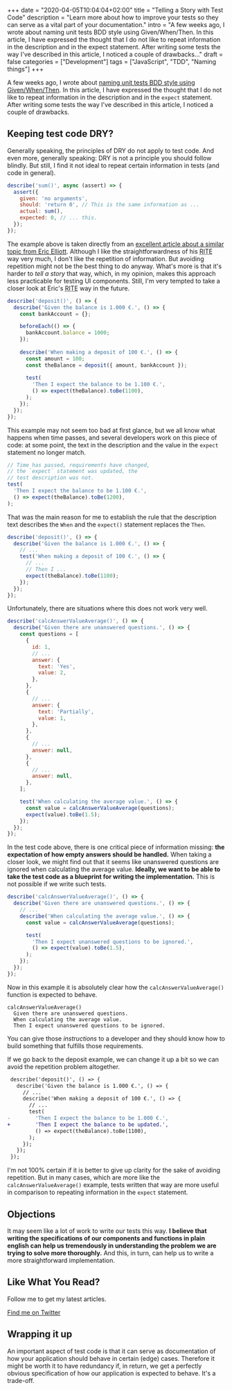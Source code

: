 +++
date = "2020-04-05T10:04:04+02:00"
title = "Telling a Story with Test Code"
description = "Learn more about how to improve your tests so they can serve as a vital part of your documentation."
intro = "A few weeks ago, I wrote about naming unit tests BDD style using Given/When/Then. In this article, I have expressed the thought that I do not like to repeat information in the description and in the expect statement. After writing some tests the way I've described in this article, I noticed a couple of drawbacks..."
draft = false
categories = ["Development"]
tags = ["JavaScript", "TDD", "Naming things"]
+++

A few weeks ago, I wrote about [naming unit tests BDD style using Given/When/Then](/blog/naming-your-unit-tests-it-should-vs-given-when-then/). In this article, I have expressed the thought that I do not like to repeat information in the description and in the `expect` statement. After writing some tests the way I've described in this article, I noticed a couple of drawbacks.

## Keeping test code DRY?

Generally speaking, the principles of DRY do not apply to test code. And even more, generally speaking: DRY is not a principle you should follow blindly. But still, I find it not ideal to repeat certain information in tests (and code in general).

```js
describe('sum()', async (assert) => {
  assert({
    given: 'no arguments',
    should: 'return 0', // This is the same information as ...
    actual: sum(),
    expected: 0, // ... this.
  });
});
```

The example above is taken directly from an [excellent article about a similar topic from Eric Elliott](https://medium.com/javascript-scene/rethinking-unit-test-assertions-55f59358253f). Although I like the straightforwardness of his <abbr title="Readable, Isolated, Thorough and Explicit">RITE</abbr> way very much, I don't like the repetition of information. But avoiding repetition might not be the best thing to do anyway. What's more is that it's harder to *tell a story* that way, which, in my opinion, makes this approach less practicable for testing UI components. Still, I'm very tempted to take a closer look at Eric's <abbr title="Readable, Isolated, Thorough and Explicit">RITE</abbr> way in the future.

```js
describe('deposit()', () => {
  describe('Given the balance is 1.000 €.', () => {
    const bankAccount = {};

    beforeEach(() => {
      bankAccount.balance = 1000;
    });
  
    describe('When making a deposit of 100 €.', () => {
      const amount = 100;
      const theBalance = deposit({ amount, bankAccount });
    
      test(
        'Then I expect the balance to be 1.100 €.',
        () => expect(theBalance).toBe(1100),
      );
    });
  });
});
```

This example may not seem too bad at first glance, but we all know what happens when time passes, and several developers work on this piece of code: at some point, the text in the description and the value in the `expect` statement no longer match.

```js
// Time has passed, requirements have changed,
// the `expect` statement was updated, the
// test description was not.
test(
  'Then I expect the balance to be 1.100 €.',
  () => expect(theBalance).toBe(1200),
);
```

That was the main reason for me to establish the rule that the description text describes the `When` and the `expect()` statement replaces the `Then`.

```js
describe('deposit()', () => {
  describe('Given the balance is 1.000 €.', () => {
    // ...
    test('When making a deposit of 100 €.', () => {
      // ...
      // Then I ...
      expect(theBalance).toBe(1100);
    });
  });
});
```

Unfortunately, there are situations where this does not work very well.

```js
describe('calcAnswerValueAverage()', () => {
  describe('Given there are unanswered questions.', () => {
    const questions = [
      {
        id: 1,
        // ...
        answer: {
          text: 'Yes',
          value: 2,
        },
      },
      {
        // ...
        answer: {
          text: 'Partially',
          value: 1,
        },
      },
      {
        // ...
        answer: null,
      },
      {
        // ...
        answer: null,
      },
    ];

    test('When calculating the average value.', () => {
      const value = calcAnswerValueAverage(questions);
      expect(value).toBe(1.5);
    });
  });
});
```

In the test code above, there is one critical piece of information missing: **the expectation of how empty answers should be handled.** When taking a closer look, we might find out that it seems like unanswered questions are ignored when calculating the average value. **Ideally, we want to be able to take the test code as a blueprint for writing the implementation.** This is not possible if we write such tests.

```js
describe('calcAnswerValueAverage()', () => {
  describe('Given there are unanswered questions.', () => {
    // ...
    describe('When calculating the average value.', () => {
      const value = calcAnswerValueAverage(questions);

      test(
        'Then I expect unanswered questions to be ignored.',
        () => expect(value).toBe(1.5),
      );
    });
  });
});
```

Now in this example it is absolutely clear how the `calcAnswerValueAverage()` function is expected to behave.

```text
calcAnswerValueAverage()
  Given there are unanswered questions.
  When calculating the average value.
  Then I expect unanswered questions to be ignored.
```

You can give those *instructions* to a developer and they should know how to build something that fulfills those requirements.

If we go back to the deposit example, we can change it up a bit so we can avoid the repetition problem altogether.

```diff
 describe('deposit()', () => {
   describe('Given the balance is 1.000 €.', () => {
     // ...
     describe('When making a deposit of 100 €.', () => {
       // ...
       test(
-        'Then I expect the balance to be 1.000 €.',
+        'Then I expect the balance to be updated.',
         () => expect(theBalance).toBe(1100),
       );
     });
   });
 });
```

I'm not 100% certain if it is better to give up clarity for the sake of avoiding repetition. But in many cases, which are more like the `calcAnswerValueAverage()` example, tests written that way are more useful in comparison to repeating information in the `expect` statement.

## Objections

It may seem like a lot of work to write our tests this way. **I believe that writing the specifications of our components and functions in plain english can help us tremendously in understanding the problem we are trying to solve more thoroughly.** And this, in turn, can help us to write a more straightforward implementation.

<div class="c-content__broad">
  <div class="c-twitter-teaser">
    <div class="c-twitter-teaser__content">
      <h2 class="c-twitter-teaser__headline">Like What You Read?</h2>
      <p class="c-twitter-teaser__body">
        Follow me to get my latest articles.
      </p>
      <a class="c-button c-button--outline c-twitter-teaser__button" rel="nofollow" href="https://twitter.com/maoberlehner" data-event-category="link" data-event-action="click: contact" data-event-label="Twitter (article content)">
        Find me on Twitter
      </a>
    </div>
  </div>
</div>

## Wrapping it up

An important aspect of test code is that it can serve as documentation of how your application should behave in certain (edge) cases. Therefore it might be worth it to have redundancy if, in return, we get a perfectly obvious specification of how our application is expected to behave. It's a trade-off.
